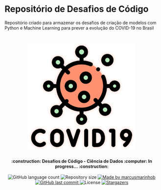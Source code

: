 # Repositório de Desafios de Código
Repositório criado para armazenar os desafios de criação de modelos com Python e Machine Learning para prever a evolução do COVID-19 no Brasil

<h1 align="center">
    <img alt="Python Codes" title="#PythonCodes" src="./logo.png" width="350px" />
</h1>

<h4 align="center"> 
	:construction: Desafios de Código - Ciência de Dados :computer: In progress... :construction:
</h4>
<p align="center">
  <img alt="GitHub language count" src="https://img.shields.io/github/languages/count/marcusmarinhob/dio-desafio-covid?color=b7eabc">

  <img alt="Repository size" src="https://img.shields.io/github/repo-size/marcusmarinhob/dio-desafios-de-codigo?color=ff9171">
	
  <a href="https://www.linkedin.com/in/marcusmarinho/">
    <img alt="Made by marcusmarinhob" src="https://img.shields.io/badge/made%20by-marcusmarinhob-b7eabc">
  </a>

  <a href="https://github.com/marcusmarinhob/dio-desafios-de-codigo/commits/master">
    <img alt="GitHub last commit" src="https://img.shields.io/github/last-commit/marcusmarinhob/dio-desafio-covid?color=ff9171">
  </a>

  <img alt="License" src="https://img.shields.io/badge/license-MIT-b7eabc">
   <a href="https://github.com/marcusmarinhob/dio-desafio-covid/stargazers">
    <img alt="Stargazers" src="https://img.shields.io/github/stars/marcusmarinhob/dio-desafio-covid?style=social">
  </a>
</p>
